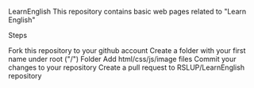 LearnEnglish
This repository contains basic web pages related to "Learn English"

Steps

Fork this repository to your github account
Create a folder with your first name under root ("/") Folder
Add html/css/js/image files
Commit your changes to your repository
Create a pull request to RSLUP/LearnEnglish repository

